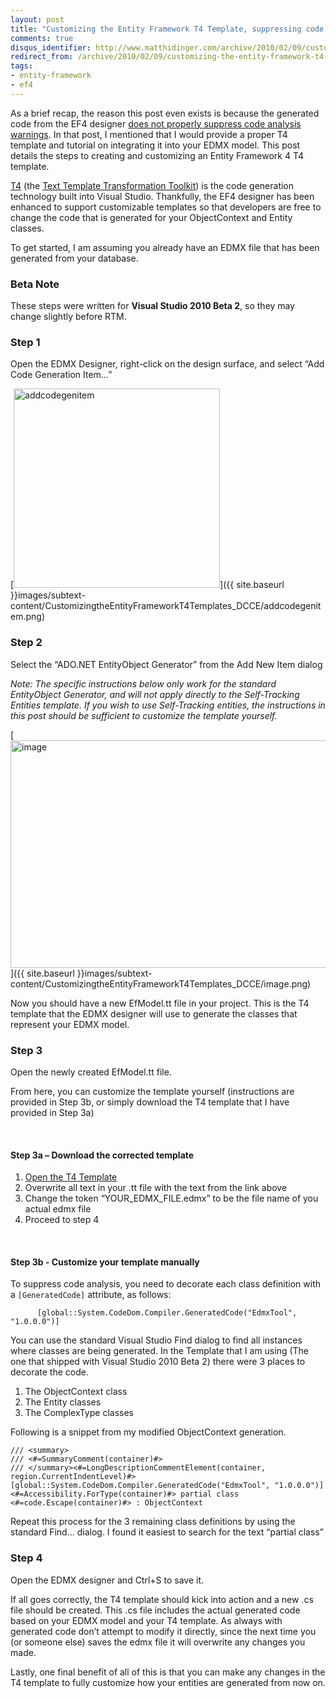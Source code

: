 ```yaml
---
layout: post
title: "Customizing the Entity Framework T4 Template, suppressing code analysis"
comments: true
disqus_identifier: http://www.matthidinger.com/archive/2010/02/09/customizing-the-entity-framework-t4-template-suppressing-code-analysis.aspx
redirect_from: /archive/2010/02/09/customizing-the-entity-framework-t4-template-suppressing-code-analysis.aspx/
tags: 
- entity-framework
- ef4
---
```

As a brief recap, the reason this post even exists is because the generated code from the EF4 designer [does not properly suppress code analysis warnings](http://matthidinger.com/archive/2010/02/04/ef4-edmx-does-not-suppress-code-analysis-warnings.aspx). In that post, I mentioned that I would provide a proper T4 template and tutorial on integrating it into your EDMX model. This post details the steps to creating and customizing an Entity Framework 4 T4 template.

[T4](http://www.hanselman.com/blog/T4TextTemplateTransformationToolkitCodeGenerationBestKeptVisualStudioSecret.aspx) (the [Text Template Transformation Toolkit](http://msdn.microsoft.com/en-us/library/bb126445.aspx)) is the code generation technology built into Visual Studio. Thankfully, the EF4 designer has been enhanced to support customizable templates so that developers are free to change the code that is generated for your ObjectContext and Entity classes.

To get started, I am assuming you already have an EDMX file that has been generated from your database.

### Beta Note

These steps were written for **Visual Studio 2010 Beta 2**, so they may change slightly before RTM.

### Step 1

Open the EDMX Designer, right-click on the design surface, and select “Add Code Generation Item…”

[<img src="{{ site.baseurl }}images/subtext-content/CustomizingtheEntityFrameworkT4Templates_DCCE/addcodegenitem_thumb.png" title="addcodegenitem" alt="addcodegenitem" width="330" height="319" />]({{ site.baseurl }}images/subtext-content/CustomizingtheEntityFrameworkT4Templates_DCCE/addcodegenitem.png) 

### Step 2

Select the “ADO.NET EntityObject Generator” from the Add New Item dialog

*Note: The specific instructions below only work for the standard EntityObject Generator, and will not apply directly to the Self-Tracking Entities template. If you wish to use Self-Tracking entities, the instructions in this post should be sufficient to customize the template yourself.*

[<img src="{{ site.baseurl }}images/subtext-content/CustomizingtheEntityFrameworkT4Templates_DCCE/image_thumb.png" title="image" alt="image" width="644" height="364" />]({{ site.baseurl }}images/subtext-content/CustomizingtheEntityFrameworkT4Templates_DCCE/image.png)

Now you should have a new EfModel.tt file in your project. This is the T4 template that the EDMX designer will use to generate the classes that represent your EDMX model.

### Step 3

Open the newly created EfModel.tt file.

From here, you can customize the template yourself (instructions are provided in Step 3b, or simply download the T4 template that I have provided in Step 3a)

 

#### Step 3a – Download the corrected template

1.  [Open the T4 Template](http://www.matthidinger.com/downloads/codesnippets/edmxt4template.txt)
2.  Overwrite all text in your .tt file with the text from the link above
3.  Change the token “YOUR\_EDMX\_FILE.edmx” to be the file name of you actual edmx file
4.  Proceed to step 4

 

#### Step 3b - Customize your template manually

To suppress code analysis, you need to decorate each class definition with a `[GeneratedCode]` attribute, as follows:

`      [global::System.CodeDom.Compiler.GeneratedCode("EdmxTool", "1.0.0.0")]`

You can use the standard Visual Studio Find dialog to find all instances where classes are being generated. In the Template that I am using (The one that shipped with Visual Studio 2010 Beta 2) there were 3 places to decorate the code.

1.  The ObjectContext class
2.  The Entity classes
3.  The ComplexType classes

Following is a snippet from my modified ObjectContext generation.

``` brush:
/// <summary>
/// <#=SummaryComment(container)#>
/// </summary><#=LongDescriptionCommentElement(container, region.CurrentIndentLevel)#>
[global::System.CodeDom.Compiler.GeneratedCode("EdmxTool", "1.0.0.0")]
<#=Accessibility.ForType(container)#> partial class <#=code.Escape(container)#> : ObjectContext
```

Repeat this process for the 3 remaining class definitions by using the standard Find… dialog. I found it easiest to search for the text “partial class”

### Step 4

Open the EDMX designer and Ctrl+S to save it.

If all goes correctly, the T4 template should kick into action and a new .cs file should be created. This .cs file includes the actual generated code based on your EDMX model and your T4 template. As always with generated code don’t attempt to modify it directly, since the next time you (or someone else) saves the edmx file it will overwrite any changes you made.

Lastly, one final benefit of all of this is that you can make any changes in the T4 template to fully customize how your entities are generated from now on.

 

